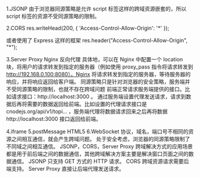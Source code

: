 1.JSONP 由于浏览器同源策略是允许 script 标签这样的跨域资源嵌套的，所以 script 标签的资源不受同源策略的限制。

<!-- 通过原生使用 script 标签 -->
<script>
    function jsonpCallback(data) {
        alert('获取到的数据了，打开控制台瞧瞧');
        console.log(data);
    }
</script>
<script src="http://127.0.0.1:3000?callback=jsonpCallback"></script>

2.CORS
res.writeHead(200, {
'Access-Control-Allow-Origin': '\*'
});

或者使用了 Express 这样的框架
res.header("Access-Control-Allow-Origin", "\*");

3.Server Proxy Nginx 反向代理
具体地，可以在 Nginx 中配置一个 location 块，将用户的请求转发到指定的服务器（例如使用 proxy_pass 指令将请求转发到
http://192.168.0.100:8080）。Nginx 将请求转发到指定的服务器，等待服务器的响应，并将响应返回给客户端。
同源策略只是针对浏览器的安全策略，服务端并不受同源策略的限制，也就不存在跨域问题
前端正常请求服务端提供的接口。比如请求接口：http://localhost:3000 。
通过服务端设置代理发送请求，请求到数据后再将需要的数据返回给前端。比如设置的代理请求接口是 cnodejs.org/api/v1/topi… ，服务端代理将数据请求回来之后再将数据 http://localhost:3000 接口返回给前端。

4.iframe
5.postMessage HTML5
6.WebSocket
协议，域名，端口号不相同的资源之间相互通信，就会产生跨域问题。
处于安全考虑，浏览器的同源策略限制了不同域之间相互通信。
JSONP，CORS，Server Proxy 跨域解决方式的应用场景都是用于前后端之间的数据通信，其他跨域解决方案主要是解决窗口页面之间的数据通信。
JSONP 只支持 GET 方式的 HTTP 请求。
CORS 跨域资源请求需要后端支持。
Server Proxy 直接让后端代理发送请求。
